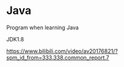 # Java
Program when learning Java

JDK1.8

https://www.bilibili.com/video/av20176821/?spm_id_from=333.338.common_report.7

